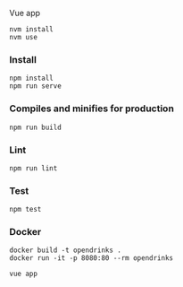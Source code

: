 
Vue app
```
nvm install
nvm use
```

### Install

```
npm install
npm run serve
```

### Compiles and minifies for production

```
npm run build
```

### Lint

```
npm run lint
```

### Test

```
npm test
```

### Docker

```
docker build -t opendrinks .
docker run -it -p 8080:80 --rm opendrinks

vue app
